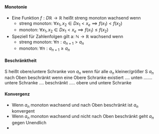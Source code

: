 
#### Monotonie
- Eine Funktion $f: D \mathbb{R} \rightarrow \mathbb{R}$ heißt streng monoton wachsend wenn
	- streng monoton: $\forall x_1, x_2 \in D x_1 < x_e \implies f(x_1) < f(x_2)$ 
	-  monoton: $\forall x_1, x_2 \in D x_1 < x_e \implies f(x_1) \le f(x_2)$ 
- Speziell für Zahlenfolgen gilt a: $\mathbb{N} \rightarrow \mathbb{R}$ wachsend wenn
	- streng monoton: $\forall n: a_{n+1}>a_n$ 
	- monoton: $\forall n: a_{n+1}\ge a_n$ 

#### Beschränktheit
S heißt obere/untere Schranke von $a_n$ wenn für alle $a_n$ kleiner/größer S
$a_n$ nach Oben beschränkt wenn eine Obere Schranke existiert
    ….     unten  ……. untere Schranke
…. beschränkt ….. obere und untere Schranke

#### Konvergenz
- Wenn $a_n$ monoton wachsend und nach Oben beschränkt ist $a_n$ konvergent
- Wenn $a_n$ monoton wachsend und nicht nach Oben beschränkt geht $a_n$ gegen Unendlich
- 
